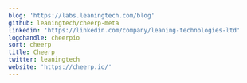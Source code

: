 ```yaml
---
blog: 'https://labs.leaningtech.com/blog'
github: leaningtech/cheerp-meta
linkedin: 'https://linkedin.com/company/leaning-technologies-ltd'
logohandle: cheerpio
sort: cheerp
title: Cheerp
twitter: leaningtech
website: 'https://cheerp.io/'
---
```

